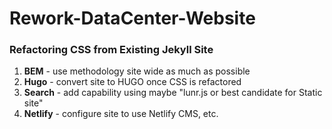 # Rework-DataCenter-Website
### Refactoring CSS from Existing Jekyll Site
1. **BEM** - use methodology site wide as much as possible
2. **Hugo** - convert site to HUGO once CSS is refactored
3. **Search** - add capability using maybe "lunr.js or best candidate for Static site"
4. **Netlify** - configure site to use Netlify CMS, etc.
